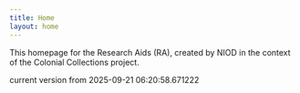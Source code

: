 ```yaml
---
title: Home
layout: home
---
```


This homepage for the Research Aids (RA), created by NIOD in the context of the Colonial Collections project. 


current version from 2025-09-21 06:20:58.671222